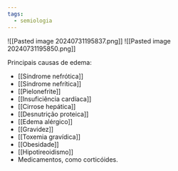 ```yaml
---
tags:
  - semiologia
---
```

![[Pasted image 20240731195837.png]]
![[Pasted image 20240731195850.png]]

Principais causas de edema: 
 - [[Síndrome nefrótica]]
 - [[Síndrome nefrítica]]
 - [[Pielonefrite]]
 - [[Insuficiência cardíaca]]
 - [[Cirrose hepática]]
 - [[Desnutrição proteica]]
 - [[Edema alérgico]]
 - [[Gravidez]]
 - [[Toxemia gravídica]]
 - [[Obesidade]]
 - [[Hipotireoidismo]]
 - Medicamentos, como corticóides. 
